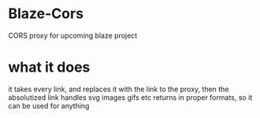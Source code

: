 # Blaze-Cors
CORS proxy for upcoming blaze project

# what it does
it takes every link, and replaces it with the link to the proxy, then the absolutized link
handles svg images gifs etc
returns in proper formats, so it can be used for anything

